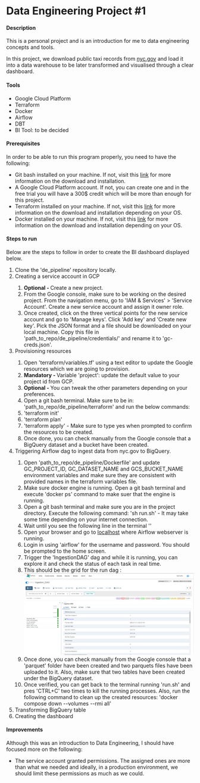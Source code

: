 <!DOCTYPE html>
<html>
<body>
    <h1>Data Engineering Project #1</h1>
    <h4>Description</h4>
    <p>This is a personal project and is an introduction for me to data engineering concepts
    and tools.</p>
    <p>In this project, we download public taxi records from <a href="https://www.nyc.gov/">
    nyc.gov</a> and load it into a data warehouse to be later transformed and visualised 
    through a clear dashboard.</p>
    <h4>Tools</h4>
    <ul>
    <li>Google Cloud Platform</li>
    <li>Terraform</li>
    <li>Docker</li>
    <li>Airflow</li>
    <li>DBT</li>
    <li>BI Tool: to be decided</li>
    </ul>
    <h4>Prerequisites</h4>
    <p>In order to be able to run this program properly, you need to have the following:</p>
        <ul>
        <li>Git bash installed on your machine. If not, visit this <a href="https://git-scm.com/download/win">link</a> 
        for more information on the download and installation.</li>
        <li>A Google Cloud Platform account. If not, you can create one and in the free trial you will have a 300$ 
        credit which will be more than enough for this project.</li>
        <li>Terraform installed on your machine. If not, visit this <a 
        href="https://developer.hashicorp.com/terraform/install?product_intent=terraform">
        link</a> for more information on the download and installation depending on your OS.</li>
        <li>Docker installed on your machine. If not, visit this <a
        href="https://www.docker.com/products/docker-desktop/">link</a> for more information on the download and 
        installation depending on your OS.</li>
        </ul>
    <h4>Steps to run</h4>
    <p>Below are the steps to follow in order to create the BI dashboard displayed below.</p>
    <ol type="1">
    <li>Clone the 'de_pipeline' repository locally.</li>
    <li>Creating a service account in GCP</li>
        <ol>
        <li><b>Optional - </b>Create a new project.</li>
        <li>From the Google console, make sure to be working on the desired project. From the navigation menu, go
        to 'IAM & Services' > 'Service Account'. Create a new service account and assign it owner role.</li>
        <li>Once created, click on the three vertical points for the new service account and go to 'Manage keys'.
        Click 'Add key' and 'Create new key'. Pick the JSON format and a file should be downloaded on your local
        machine. Copy this file in 'path_to_repo/de_pipeline/credentials/' and rename it to 'gc-creds.json'.</li>
        </ol>
    <li>Provisioning resources</li>
        <ol>
        <li>Open 'terraform/variables.tf' using a text editor to update the Google resources which we are going
        to provision.</li>
        <li><b>Mandatory - </b>Variable 'project': update the default value to your project id from GCP.</li>
        <li><b>Optional - </b>You can tweak the other parameters depending on your preferences.</li>
        <li>Open a git bash terminal. Make sure to be in: 'path_to_repo/de_pipeline/terraform' and run the below
        commands:</li>
        <li>'terraform init'</li>
        <li>'terraform plan'</li>
        <li>'terraform apply' - Make sure to type yes when prompted to confirm the resources to be created.</li>
        <li>Once done, you can check manually from the Google console that a BigQuery dataset and a bucket
        have been created.</li>
        </ol>
    <li>Triggering Airflow dag to ingest data from nyc.gov to BigQuery.</li>
        <ol>
        <li>Open 'path_to_repo/de_pipeline/Dockerfile' and update GC_PROJECT_ID, GC_DATASET_NAME and GCS_BUCKET_NAME
        environment variables and make sure they are consistent with provided names in the terraform variables file.
        </li>
        <li>Make sure docker engine is running. Open a git bash terminal and execute 'docker ps' command to make
        suer that the engine is running.</li>
        <li>Open a git bash terminal and make sure you are in the project directory. Execute the following command: 
        'sh run.sh' - It may take some time depending on your internet connection.</li>
        <li>Wait until you see the following line in the terminal ''</li>
        <li>Open your browser and go to <a href="http://localhost:8080/login/">localhost</a> where Airflow webserver 
        is running.</li>
        <li>Login in using 'airflow' for the username and password. You should be prompted to the home screen.</li>
        <li>Trigger the 'IngestionDAG' dag and while it is running, you can explore it and check the status
        of each task in real time.</li>
        <li>This should be the grid for the run dag :<br>
        <img src="screen_shots/airflow_grid_ss.PNG"></li>
        <li>Once done, you can check manually from the Google console that a 'parquet' folder have been created and
        two parquets files have been uploaded to it. Also, make sure that two tables have been created under the
        BigQuery dataset.</li>
        <li>Once verified, you can get back to the terminal running 'run.sh' and pres 'CTRL+C' two times to kill
        the running processes. Also, run the following command to clean up the created resources: 
        'docker compose down --volumes --rmi all'</li>
        </ol>
    <li>Transforming BigQuery table</li>
    <li>Creating the dashboard</li>
    </ol>
    <h4>Improvements</h4>
    <p>Although this was an introduction to Data Engineering, I should have focused more on the following:</p>
    <ul>
    <li>The service account granted permissions. The assigned ones are more than what we needed and ideally, in a 
    production environment, we should limit these permissions as much as we could.</li>
    </ul>
</body>
</html>